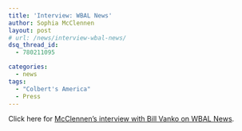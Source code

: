 ```yaml
---
title: 'Interview: WBAL News'
author: Sophia McClennen
layout: post
# url: /news/interview-wbal-news/
dsq_thread_id:
  - 780211095

categories: 
  - news
tags:
  - "Colbert's America"
  - Press
---
```

Click here for [McClennen’s interview with Bill Vanko on WBAL News][1].

 [1]: https://www.wbal.com/article/87008/template-story/Stephen-Colbert